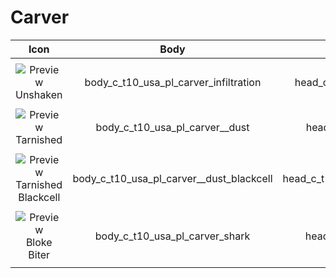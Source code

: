 # Carver

| Icon | Body | Head | Arms
| :--: | :--: | :--: | :--:
| | | | |
| ![Preview](https://static.wikia.nocookie.net/callofduty/images/3/35/Carver_Unshaken_Skin_BO6.png/revision/latest/scale-to-width-down/100?cb=20241028013613) <br>Unshaken | body_c_t10_usa_pl_carver_infiltration | head_c_t10_usa_pl_carver_infiltration | vm_c_t10_usa_pl_carver_infiltration |
| | | | | 
| ![Preview](https://static.wikia.nocookie.net/callofduty/images/e/e4/Carver_Tarnished_Skin_BO6.png/revision/latest/scale-to-width-down/100?cb=20241119185606) <br>Tarnished | body_c_t10_usa_pl_carver__dust | head_c_t10_usa_pl_carver__dust | vm_c_t10_usa_pl_carver__dust |
| | | | | 
| ![Preview](https://static.wikia.nocookie.net/callofduty/images/2/26/Carver_Tarnished_BlackCell_Skin_BO6.png/revision/latest/scale-to-width-down/100?cb=20241119185605) <br>Tarnished Blackcell | body_c_t10_usa_pl_carver__dust_blackcell | head_c_t10_usa_pl_carver__dust_blackcell | vm_c_t10_usa_pl_carver__dust_blackcell |
| | | | | 
| ![Preview](https://static.wikia.nocookie.net/callofduty/images/a/a8/Carver_Bloke_Biter_Skin_BO6.png/revision/latest/scale-to-width-down/100?cb=20241124201822) <br>Bloke Biter | body_c_t10_usa_pl_carver_shark | head_c_t10_usa_pl_carver_shark | vm_c_t10_usa_pl_carver_shark |
| | | | | 


